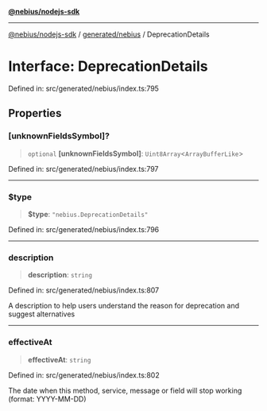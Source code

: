 [**@nebius/nodejs-sdk**](../../../README.md)

---

[@nebius/nodejs-sdk](../../../README.md) / [generated/nebius](../README.md) / DeprecationDetails

# Interface: DeprecationDetails

Defined in: src/generated/nebius/index.ts:795

## Properties

### \[unknownFieldsSymbol\]?

> `optional` **\[unknownFieldsSymbol\]**: `Uint8Array`\<`ArrayBufferLike`\>

Defined in: src/generated/nebius/index.ts:797

---

### $type

> **$type**: `"nebius.DeprecationDetails"`

Defined in: src/generated/nebius/index.ts:796

---

### description

> **description**: `string`

Defined in: src/generated/nebius/index.ts:807

A description to help users understand the reason for deprecation and suggest alternatives

---

### effectiveAt

> **effectiveAt**: `string`

Defined in: src/generated/nebius/index.ts:802

The date when this method, service, message or field will stop working (format: YYYY-MM-DD)
